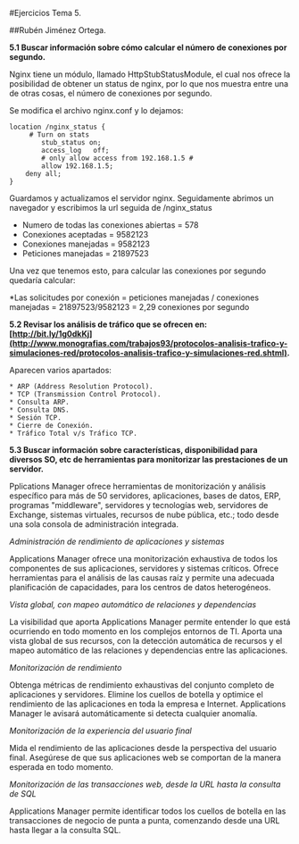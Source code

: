 #Ejercicios Tema 5.

##Rubén Jiménez Ortega.

**5.1 Buscar información sobre cómo calcular el número de conexiones por segundo.**

Nginx tiene un módulo, llamado HttpStubStatusModule, el cual nos ofrece la posibilidad de obtener un status de nginx, por lo que nos muestra entre una de otras cosas, el número de conexiones por segundo.

Se modifica el archivo nginx.conf y lo dejamos:

 	location /nginx_status {
       	 # Turn on stats
        	stub_status on;
        	access_log   off;
        	# only allow access from 192.168.1.5 #
        	allow 192.168.1.5;
       	deny all;
   	}

Guardamos y actualizamos el servidor nginx. Seguidamente abrimos un navegador y escribimos la url seguida de /nginx_status

* Numero de todas las conexiones abiertas = 578
* Conexiones aceptadas = 9582123
* Conexiones manejadas = 9582123
* Peticiones manejadas = 21897523


Una vez que tenemos esto, para calcular las conexiones por segundo quedaría calcular:

*Las solicitudes por conexión = peticiones manejadas / conexiones manejadas = 21897523/9582123 = 2,29 conexiones por segundo


**5.2 Revisar los análisis de tráfico que se ofrecen en: [http://bit.ly/1g0dkKj](http://www.monografias.com/trabajos93/protocolos-analisis-trafico-y-simulaciones-red/protocolos-analisis-trafico-y-simulaciones-red.shtml).**

Aparecen varios apartados:
	
	* ARP (Address Resolution Protocol).
	* TCP (Transmission Control Protocol).
	* Consulta ARP.
	* Consulta DNS.
	* Sesión TCP.
	* Cierre de Conexión.
	* Tráfico Total v/s Tráfico TCP.	

**5.3 Buscar información sobre características, disponibilidad para diversos SO, etc de herramientas para monitorizar las prestaciones de un servidor.**

Pplications Manager ofrece herramientas de monitorización y análisis específico para más de 50 servidores, aplicaciones, bases de datos, ERP, programas "middleware", servidores y tecnologías web, servidores de Exchange, sistemas virtuales, recursos de nube pública, etc.; todo desde una sola consola de administración integrada.

*Administración de rendimiento de aplicaciones y sistemas*

Applications Manager ofrece una monitorización exhaustiva de todos los componentes de sus aplicaciones, servidores y sistemas críticos. Ofrece herramientas para el análisis de las causas raíz y permite una adecuada planificación de capacidades, para los centros de datos heterogéneos.

*Vista global, con mapeo automático de relaciones y dependencias*

La visibilidad que aporta Applications Manager permite entender lo que está ocurriendo en todo momento en los complejos entornos de TI. Aporta una vista global de sus recursos, con la detección automática de recursos y el mapeo automático de las relaciones y dependencias entre las aplicaciones.

*Monitorización de rendimiento*

Obtenga métricas de rendimiento exhaustivas del conjunto completo de aplicaciones y servidores. Elimine los cuellos de botella y optimice el rendimiento de las aplicaciones en toda la empresa e Internet. Applications Manager le avisará automáticamente si detecta cualquier anomalía.

*Monitorización de la experiencia del usuario final*

Mida el rendimiento de las aplicaciones desde la perspectiva del usuario final. Asegúrese de que sus aplicaciones web se comportan de la manera esperada en todo momento.

*Monitorización de las transacciones web, desde la URL hasta la consulta de SQL*

Applications Manager permite identificar todos los cuellos de botella en las transacciones de negocio de punta a punta, comenzando desde una URL hasta llegar a la consulta SQL.
